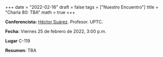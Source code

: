 +++
date      = "2022-02-16"
draft     = false
tags      = ["Nuestro Encuentro"]
title     = "Charla 80: TBA"
math      = true
+++

**Conferencista:** [Héctor Suárez](https://matematicas.netlify.app/authors/suarez-h/). Profesor. UPTC. 

**Fecha:** Viernes 25 de febrero de 2022, 3:00 p.m.

**Lugar** C-119

**Resumen**: TBA             
